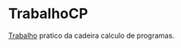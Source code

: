 # TrabalhoCP
[Trabalho](https://github.com/hf97/TrabalhoCP/blob/master/cp1819t.pdf) pratico da cadeira calculo de programas.
